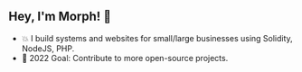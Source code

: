 ## Hey, I'm Morph! 👋


- 💥 I build systems and websites for small/large businesses using Solidity, NodeJS, PHP.
- 🥅 2022 Goal: Contribute to more open-source projects.
